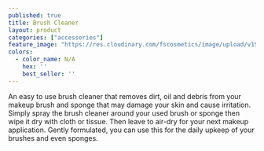 ```yaml
---
published: true
title: Brush Cleaner
layout: product
categories: ["accessories"]
feature_image: "https://res.cloudinary.com/fscosmetics/image/upload/v1513222818/brush_cleaner.jpg"
colors:
  - color_name: N/A
    hex: ''
    best_seller: ''  
---
```

An easy to use brush cleaner that removes dirt, oil and debris from your makeup brush and sponge that may damage your skin and cause irritation. Simply spray the brush cleaner around your used brush or sponge then wipe it dry with cloth or tissue. Then leave to air-dry for your next makeup application. Gently formulated, you can use this for the daily upkeep of your brushes and even sponges.
